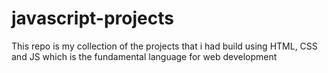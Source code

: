 # javascript-projects
This repo is my collection of the projects that i had build using HTML, CSS and JS which is the fundamental language for web development
